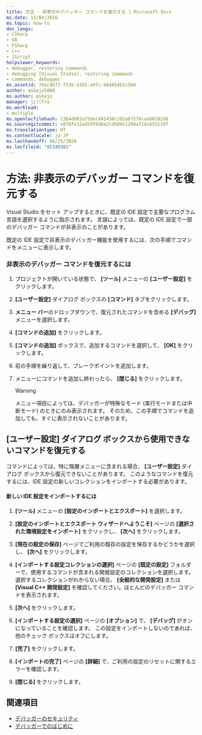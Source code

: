 ```yaml
---
title: 方法 - 非表示のデバッガー コマンドを復元する | Microsoft Docs
ms.date: 11/04/2016
ms.topic: how-to
dev_langs:
- CSharp
- VB
- FSharp
- C++
- JScript
helpviewer_keywords:
- debugger, restoring commands
- debugging [Visual Studio], restoring commands
- commands, debugger
ms.assetid: 76ac9b77-f536-43b5-a9fc-984854b1c566
author: mikejo5000
ms.author: mikejo
manager: jillfra
ms.workload:
- multiple
ms.openlocfilehash: 13b4db03a75decd41430c282a67276caa60182d8
ms.sourcegitcommit: c076fe12e459f0dbe2cd508e1294af14cb53119f
ms.translationtype: HT
ms.contentlocale: ja-JP
ms.lasthandoff: 06/25/2020
ms.locfileid: "85349381"
---
```

# <a name="how-to-restore-hidden-debugger-commands"></a>方法: 非表示のデバッガー コマンドを復元する
Visual Studio をセット アップするときに、既定の IDE 設定で主要なプログラム言語を選択するように指示されます。 言語によっては、既定の IDE 設定で一部のデバッガー コマンドが非表示のことがあります。

 既定の IDE 設定で非表示のデバッガー機能を使用するには、次の手順でコマンドをメニューに表示します。

### <a name="to-restore-hidden-debugger-commands"></a>非表示のデバッガー コマンドを復元するには

1. プロジェクトが開いている状態で、 **[ツール]** メニューの **[ユーザー設定]** をクリックします。

2. **[ユーザー設定]** ダイアログ ボックスの **[コマンド]** タブをクリックします。

3. **メニュー バー**のドロップダウンで、復元されたコマンドを含める **[デバッグ]** メニューを選択します。

4. **[コマンドの追加]** をクリックします。

5. **[コマンドの追加]** ボックスで、追加するコマンドを選択して、 **[OK]** をクリックします。

6. 前の手順を繰り返して、ブレークポイントを追加します。

7. メニューにコマンドを追加し終わったら、 **[閉じる]** をクリックします。

    > [!WARNING]
    > メニュー項目によっては、デバッガーが特殊なモード (実行モードまたは中断モード) のときにのみ表示されます。 そのため、この手順でコマンドを追加しても、すぐに表示されないことがあります。

## <a name="restoring-commands-not-available-from-the-customize-dialog-box"></a>[ユーザー設定] ダイアログ ボックスから使用できないコマンドを復元する
 コマンドによっては、特に階層メニューに含まれる場合、 **[ユーザー設定]** ダイアログ ボックスから復元できないことがあります。 このようなコマンドを復元するには、IDE 設定の新しいコレクションをインポートする必要があります。

#### <a name="to-import-new-ide-settings"></a>新しい IDE 設定をインポートするには

1. **[ツール]** メニューの **[設定のインポートとエクスポート]** を選択します。

2. **[設定のインポートとエクスポート ウィザードへようこそ]** ページの **[選択された環境設定をインポート]** をクリックし、 **[次へ]** をクリックします。

3. **[現在の設定の保存]** ページでご利用の既存の設定を保存するかどうかを選択し、 **[次へ]** をクリックします。

4. **[インポートする設定コレクションの選択]** ページの **[既定の設定]** フォルダーで、使用するコマンドが含まれる開発設定のコレクションを選択します。 選択するコレクションがわからない場合、 **[全般的な開発設定]** または **[Visual C++ 開発設定]** を確認してください。ほとんどのデバッガー コマンドを表示されます。

5. **[次へ]** をクリックします。

6. **[インポートする設定の選択]** ページの **[オプション]** で、 **[デバッグ]** がオンになっていることを確認します。 この設定をインポートしないのであれば、他のチェック ボックスはオフにします。

7. **[完了]** をクリックします。

8. **[インポートの完了]** ページの **[詳細]** で、ご利用の設定のリセットに関するエラーを確認します。

9. **[閉じる]** をクリックします。

## <a name="see-also"></a>関連項目
- [デバッガーのセキュリティ](../debugger/debugger-security.md)
- [デバッガーでのはじめに](../debugger/debugger-feature-tour.md)